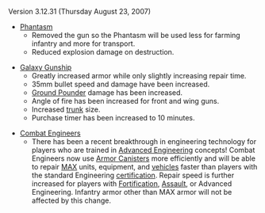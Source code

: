 Version 3.12.31 (Thursday August 23, 2007)

- [Phantasm](../vehicles/Phantasm.md)
  - Removed the gun so the Phantasm will be used less for farming infantry and
    more for transport.
  - Reduced explosion damage on destruction.

<!-- -->

- [Galaxy Gunship](../vehicles/Galaxy_Gunship.md)
  - Greatly increased armor while only slightly increasing repair time.
  - 35mm bullet speed and damage have been increased.
  - [Ground Pounder](../terminology/Ground_Pounder.md) damage has been
    increased.
  - Angle of fire has been increased for front and wing guns.
  - Increased [trunk](../terminology/Trunk.md) size.
  - Purchase timer has been increased to 10 minutes.

<!-- -->

- [Combat Engineers](../certifications/Combat_Engineering.md)
  - There has been a recent breakthrough in engineering technology for players
    who are trained in
    [Advanced Engineering](../certifications/Advanced_Engineering.md) concepts!
    Combat Engineers now use [Armor Canisters](../items/Armor_Canister.md) more
    efficiently and will be able to repair
    [MAX](../armor/Mechanized_Assault_Exo-Suit.md) units, equipment, and
    [vehicles](../vehicles/index.md) faster than players with the standard
    Engineering [certification](../certifications/Certification.md). Repair
    speed is further increased for players with
    [Fortification](../certifications/Fortification_Engineering.md),
    [Assault](../certifications/Assault_Engineering.md), or Advanced
    Engineering. Infantry armor other than MAX armor will not be affected by
    this change.
